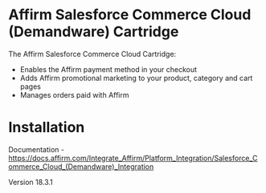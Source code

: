 Affirm Salesforce Commerce Cloud (Demandware) Cartridge
============================
The Affirm Salesforce Commerce Cloud Cartridge:
- Enables the Affirm payment method in your checkout
- Adds Affirm promotional marketing to your product, category and cart pages
- Manages orders paid with Affirm


Installation
============
Documentation - https://docs.affirm.com/Integrate_Affirm/Platform_Integration/Salesforce_Commerce_Cloud_(Demandware)_Integration

Version 18.3.1

